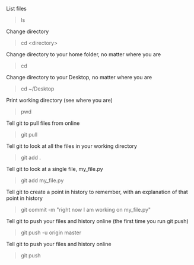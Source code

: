 List files

> ls

Change directory

> cd \<directory\>

Change directory to your home folder, no matter where you are

> cd

Change directory to your Desktop, no matter where you are

> cd ~/Desktop

Print working directory (see where you are)

> pwd

Tell git to pull files from online

> git pull

Tell git to look at all the files in your working directory

> git add .

Tell git to look at a single file, my\_file.py

> git add my\_file.py

Tell git to create a point in history to remember, with an explanation of that point in history

> git commit -m "right now I am working on my\_file.py"

Tell git to push your files and history online (the first time you run git push)

> git push -u origin master

Tell git to push your files and history online

> git push
